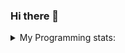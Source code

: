 ### Hi there 👋

<!--
**lgiacalo/lgiacalo** is a ✨ _special_ ✨ repository because its `README.md` (this file) appears on your GitHub profile.

Here are some ideas to get you started:

- 🔭 I’m currently working on ...
- 🌱 I’m currently learning ...
- 👯 I’m looking to collaborate on ...
- 🤔 I’m looking for help with ...
- 💬 Ask me about ...
- 📫 How to reach me: ...
- 😄 Pronouns: ...
- ⚡ Fun fact: ...
-->

<details>
 <summary> My Programming stats: </br></summary>
 
<!--START_SECTION:waka-->
![Profile Views](http://img.shields.io/badge/Profile%20Views-0-blue)

![Lines of code](https://img.shields.io/badge/From%20Hello%20World%20I%27ve%20Written-828782%20lines%20of%20code-blue)

**🐱 My Github Data** 

> 🏆 832 Contributions in the Year 2020
 > 
> 📦 284.0 kB Used in Github's Storage 
 > 
> 🚫 Not Opted to Hire
 > 
> 📜 44 Public Repositories 
 > 
> 🔑 28 Private Repositories  

**I'm a Night 🦉** 

```text
🌞 Morning    116 commits    ███░░░░░░░░░░░░░░░░░░░░░░   12.13% 
🌆 Daytime    328 commits    ████████░░░░░░░░░░░░░░░░░   34.31% 
🌃 Evening    402 commits    ██████████░░░░░░░░░░░░░░░   42.05% 
🌙 Night      110 commits    ███░░░░░░░░░░░░░░░░░░░░░░   11.51%

```
📅 **I'm Most Productive on Wednesday** 

```text
Monday       140 commits    ███░░░░░░░░░░░░░░░░░░░░░░   14.64% 
Tuesday      131 commits    ███░░░░░░░░░░░░░░░░░░░░░░   13.7% 
Wednesday    182 commits    ████░░░░░░░░░░░░░░░░░░░░░   19.04% 
Thursday     172 commits    ████░░░░░░░░░░░░░░░░░░░░░   17.99% 
Friday       134 commits    ███░░░░░░░░░░░░░░░░░░░░░░   14.02% 
Saturday     92 commits     ██░░░░░░░░░░░░░░░░░░░░░░░   9.62% 
Sunday       105 commits    ██░░░░░░░░░░░░░░░░░░░░░░░   10.98%

```


📊 **This Week I Spent My Time On** 

```text
⌚︎ Time Zone: Europe/Paris

💬 Programming Languages: 
No Activity Tracked This Week

🔥 Editors: 
No Activity Tracked This Week

🐱‍💻 Projects: 
No Activity Tracked This Week

💻 Operating System: 
No Activity Tracked This Week

```

**I Mostly Code in C** 

```text
C                        26 repos            ████████░░░░░░░░░░░░░░░░░   35.14% 
JavaScript               9 repos             ███░░░░░░░░░░░░░░░░░░░░░░   12.16% 
HTML                     8 repos             ██░░░░░░░░░░░░░░░░░░░░░░░   10.81% 
Shell                    8 repos             ██░░░░░░░░░░░░░░░░░░░░░░░   10.81% 
C++                      4 repos             █░░░░░░░░░░░░░░░░░░░░░░░░   5.41%

```


**Timeline**

![Chart not found](https://raw.githubusercontent.com/lgiacalo/lgiacalo/master/charts/bar_graph.png) 


<!--END_SECTION:waka-->

</details>
